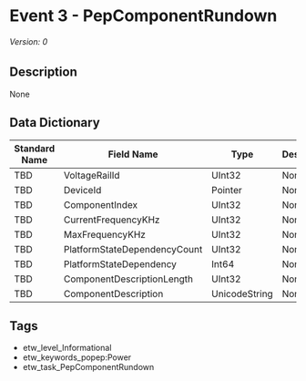 # Event 3 - PepComponentRundown
###### Version: 0

## Description
None

## Data Dictionary
|Standard Name|Field Name|Type|Description|Sample Value|
|---|---|---|---|---|
|TBD|VoltageRailId|UInt32|None|`None`|
|TBD|DeviceId|Pointer|None|`None`|
|TBD|ComponentIndex|UInt32|None|`None`|
|TBD|CurrentFrequencyKHz|UInt32|None|`None`|
|TBD|MaxFrequencyKHz|UInt32|None|`None`|
|TBD|PlatformStateDependencyCount|UInt32|None|`None`|
|TBD|PlatformStateDependency|Int64|None|`None`|
|TBD|ComponentDescriptionLength|UInt32|None|`None`|
|TBD|ComponentDescription|UnicodeString|None|`None`|

## Tags
* etw_level_Informational
* etw_keywords_popep:Power
* etw_task_PepComponentRundown